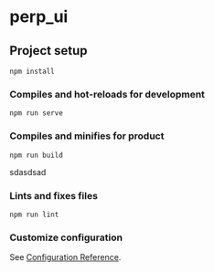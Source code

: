 # perp_ui

## Project setup
```
npm install
```

### Compiles and hot-reloads for development
```
npm run serve
```

### Compiles and minifies for product
```
npm run build
```
sdasdsad
### Lints and fixes files
```
npm run lint
```

### Customize configuration
See [Configuration Reference](https://cli.vuejs.org/config/).

